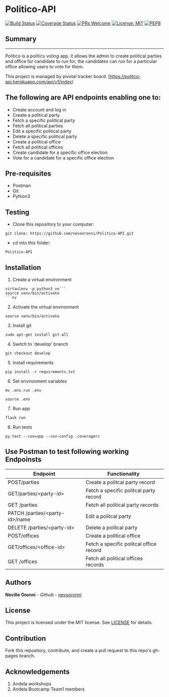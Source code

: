 # Politico-API

[![Build Status](https://travis-ci.org/nevooronni/Politico-API-v2.svg?branch=develop)](https://travis-ci.org/nevooronni/Politico-API-v2)
[![Coverage Status](https://coveralls.io/repos/github/nevooronni/Politico-API-v2/badge.svg?branch=develop)](https://coveralls.io/github/nevooronni/Politico-API-v2?branch=develop)
[![PRs Welcome](https://img.shields.io/badge/PRs-welcome-brightgreen.svg?style=flat-square)](http://makeapullrequest.com)  [![License: MIT](https://img.shields.io/badge/License-MIT-yellow.svg)](https://opensource.org/licenses/MIT)  [![PEP8](https://img.shields.io/badge/code%20style-pep8A-orange.svg)](https://www.python.org/dev/peps/pep-0008/)


## Summary 
-------------------------
Politico is a politics voting app, it allows the admin to create political parties and office for candidate to run for, the candidates can run for a particular office allowing users to vote for them.

This project is managed by pivotal tracker board. [https://politco-api.herokuapp.com/api/v1/index)

The following are API endpoints enabling one to:
-------------------------
* Create account and log in
* Create a political party
* Fetch a specific political party
* Fetch all political parties
* Edit a specific political party
* Delete a specific political party
* Create a political office
* Fetch all political offices
* Create candidate for a specific office election
* Vote for a candidate for a specific office election

Pre-requisites
--------------------------
- Postman
- Git
- Python3

Testing
-------------------------- 
- Clone this repository to your computer:
```
git clone: https://github.com/nevooronni/Politico-API.git
```
- cd into this folder:
```
Politico-API
```
Installation
-------------------------- 
1. Create a virtual environment
```
virtaulenv -p python3 ve```
source venv/bin/activate
```nv
```

2. Activate the virtual environment
```
source venv/bin/activate
```

3. Install git
```
sudo apt-get install git-all
```

4. Switch to 'develop' branch
```
git checkout develop
```
5. Install requirements
```
pip install -r requirements.txt
```
6. Set environment variables
```
mv .env.run .env 

source .env 
```

7. Run app 
```
flask run
```
8. Run tests
```
py.test --cov=app --cov-config .coveragerc
```

Use Postman to test following working Endpoinsts
-------------------------

| Endpoint | Functionality |
----------|---------------
POST/parties | Create a politcal party record
GET/parties/&lt;party-id&gt; | Fetch a specific politcal party record
GET /parties | Fetch all political party records
PATCH /parties/&lt;party-id&gt;/name | Edit a politcal party
DELETE /parties/&lt;party-id&gt; | Delete a politcal party
POST/offices | Create a political office
GET/offices/&lt;office-id&gt; | Fetch a specific politcal office record
GET /offices | Fetch all political offices records

Authors
-------------------------
**Neville Oronni** - _Github_ - [nevooronni](https://github.com/nevooronni)

License
----------
This project is licensed under the MIT license. See [LICENSE](https://github.com/nevooronni/Politico-API/blob/master/LICENSE) for details.

Contribution
---------------
Fork this repository, contribute, and create a pull request to this repo's gh-pages branch.

Acknowledgements
-----------------
1. Andela workshops
2. Andela Bootcamp Team1 members

